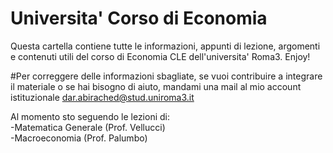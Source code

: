 # Universita' Corso di Economia
Questa cartella contiene tutte le informazioni, appunti di lezione, argomenti e contenuti utili del corso di Economia CLE dell'universita' Roma3. Enjoy!

#Per correggere delle informazioni sbagliate, se vuoi contribuire a integrare il materiale o se hai bisogno di aiuto, mandami una mail al mio account istituzionale 
dar.abirached@stud.uniroma3.it

Al momento sto seguendo le lezioni di: 
<br>-Matematica Generale (Prof. Vellucci) 
<br>-Macroeconomia (Prof. Palumbo)

